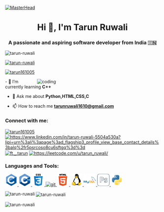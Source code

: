 [![MasterHead](https://user-images.githubusercontent.com/109351602/202650321-7f4da361-f98f-4345-8df4-adf352a11322.gif)]()
<h1 align="center">Hi 👋, I'm Tarun Ruwali</h1>
<h3 align="center">A passionate and aspiring software developer from India 🇮🇳 </h3>

<p align="left"> <img src="https://komarev.com/ghpvc/?username=tarun-ruwali&label=Profile%20views&color=0e75b6&style=flat" alt="tarun-ruwali" /> </p>

<p align="left"> <a href="https://github.com/ryo-ma/github-profile-trophy"><img src="https://github-profile-trophy.vercel.app/?username=tarun-ruwali" alt="tarun-ruwali" /></a> </p>

<p align="left"> <a href="https://twitter.com/tarun161005" target="blank"><img src="https://img.shields.io/twitter/follow/tarun161005?logo=twitter&style=for-the-badge" alt="tarun161005" /></a> </p>
<img align="right" alt="coding" width="400" src="https://miro.medium.com/v2/resize:fit:1400/1*VMmvImch6VU5pc2VktY1uw.gif">
- 🌱 I’m currently learning <b>C++</b>

- 💬 Ask me about **Python,HTML,CSS,C**

- 📫 How to reach me **tarunruwali1610@gmail.com**

<h3 align="left">Connect with me:</h3>
<p align="left">
<a href="https://twitter.com/tarun161005" target="blank"><img align="center" src="https://raw.githubusercontent.com/rahuldkjain/github-profile-readme-generator/master/src/images/icons/Social/twitter.svg" alt="tarun161005" height="30" width="40" /></a>
<a href="https://www.linkedin.com/in/tarun-ruwali-5504a530a?lipi=urn%3ali%3apage%3ad_flagship3_profile_view_base_contact_details%3balq%2fr5psrcoso8cu6sftgq%3d%3d" target="blank"><img align="center" src="https://raw.githubusercontent.com/rahuldkjain/github-profile-readme-generator/master/src/images/icons/Social/linked-in-alt.svg" alt="https://www.linkedin.com/in/tarun-ruwali-5504a530a?lipi=urn%3ali%3apage%3ad_flagship3_profile_view_base_contact_details%3balq%2fr5psrcoso8cu6sftgq%3d%3d" height="30" width="40" /></a>
<a href="https://instagram.com/ft._.tarun" target="blank"><img align="center" src="https://raw.githubusercontent.com/rahuldkjain/github-profile-readme-generator/master/src/images/icons/Social/instagram.svg" alt="ft._.tarun" height="30" width="40" /></a>
<a href="https://leetcode.com/u/tarun_ruwali/" target="blank"><img align="center" src="https://raw.githubusercontent.com/rahuldkjain/github-profile-readme-generator/master/src/images/icons/Social/leet-code.svg" alt="https://leetcode.com/u/tarun_ruwali/" height="30" width="40" /></a>
</p>

<h3 align="left">Languages and Tools:</h3>
<p align="left"> <a href="https://www.cprogramming.com/" target="_blank" rel="noreferrer"> <img src="https://raw.githubusercontent.com/devicons/devicon/master/icons/c/c-original.svg" alt="c" width="40" height="40"/> </a> <a href="https://www.w3schools.com/cpp/" target="_blank" rel="noreferrer"> <img src="https://raw.githubusercontent.com/devicons/devicon/master/icons/cplusplus/cplusplus-original.svg" alt="cplusplus" width="40" height="40"/> </a> <a href="https://www.w3schools.com/css/" target="_blank" rel="noreferrer"> <img src="https://raw.githubusercontent.com/devicons/devicon/master/icons/css3/css3-original-wordmark.svg" alt="css3" width="40" height="40"/> </a> <a href="https://git-scm.com/" target="_blank" rel="noreferrer"> <img src="https://www.vectorlogo.zone/logos/git-scm/git-scm-icon.svg" alt="git" width="40" height="40"/> </a> <a href="https://www.w3.org/html/" target="_blank" rel="noreferrer"> <img src="https://raw.githubusercontent.com/devicons/devicon/master/icons/html5/html5-original-wordmark.svg" alt="html5" width="40" height="40"/> </a> <a href="https://www.linux.org/" target="_blank" rel="noreferrer"> <img src="https://raw.githubusercontent.com/devicons/devicon/master/icons/linux/linux-original.svg" alt="linux" width="40" height="40"/> </a> <a href="https://www.mysql.com/" target="_blank" rel="noreferrer"> <img src="https://raw.githubusercontent.com/devicons/devicon/master/icons/mysql/mysql-original-wordmark.svg" alt="mysql" width="40" height="40"/> </a> <a href="https://www.photoshop.com/en" target="_blank" rel="noreferrer"> <img src="https://raw.githubusercontent.com/devicons/devicon/master/icons/photoshop/photoshop-line.svg" alt="photoshop" width="40" height="40"/> </a> <a href="https://www.python.org" target="_blank" rel="noreferrer"> <img src="https://raw.githubusercontent.com/devicons/devicon/master/icons/python/python-original.svg" alt="python" width="40" height="40"/> </a> </p>

<p><img align="left" src="https://github-readme-stats.vercel.app/api/top-langs?username=tarun-ruwali&show_icons=true&locale=en&layout=compact" alt="tarun-ruwali" /></p>

<p>&nbsp;<img align="center" src="https://github-readme-stats.vercel.app/api?username=tarun-ruwali&show_icons=true&locale=en" alt="tarun-ruwali" /></p>

<p><img align="center" src="https://github-readme-streak-stats.herokuapp.com/?user=tarun-ruwali&" alt="tarun-ruwali" /></p>
